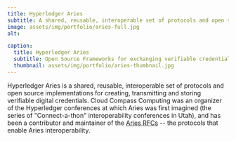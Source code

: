 ```yaml
---
title: Hyperledger Aries
subtitle: A shared, reusable, interoperable set of protocols and open source implementations for creating, transmitting and storing verifiable digital credentials.
image: assets/img/portfolio/aries-full.jpg
alt:

caption:
  title: Hyperledger Aries
  subtitle: Open Source Frameworks for exchanging verifiable credentials.
  thumbnail: assets/img/portfolio/aries-thumbnail.jpg
---
```

Hyperledger Aries is a shared, reusable, interoperable set of protocols and open source implementations for creating, transmitting and storing verifiable digital credentials. Cloud Compass Computing was an organizer of the Hyperledger conferences at which Aries was first imagined (the series of "Connect-a-thon" interoperability conferences in Utah),
and has been a contributor and maintainer of the [Aries RFCs](https://github.com/hyperledger/aries-rfcs) -- the protocols that enable Aries interoperability.

<!-- {:.list-inline}
- Date: January 2017
- Client: Explore
- Category: Graphic Design -->